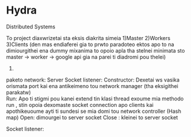 # Hydra

Distributed Systems

To project diaxwrizetai sta eksis diakrita simeia
1)Master
2)Workers
3)Clients (den mas endiaferei gia to prwto paradoteo ektos apo to na dimiourgithei ena dummy mixanima
to opoio apla tha stelnei minimata sto master -> worker -> google api gia na parei ti diadromi pou thelei)

1)
paketo network:
Server Socket listener:
	Constructor:
		Dexetai ws vasika orismata port kai ena antikeimeno tou network manager (tha eksigithei parakatw)	
	Run:
		Apo ti stigmi pou kanei extend tin klasi thread exoume mia methodo run , stin opoia
		dexomaste socket connection apo clients kai apothikeuoume ayti ti sundesi se mia domi tou network controller (Hash map)
	Open:
		dimourgei to server socket
	Close :
		kleinei to server socket

Socket listener:
	